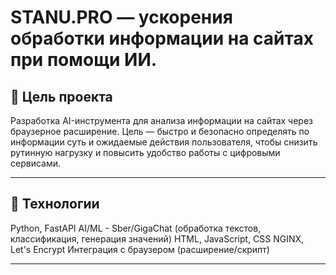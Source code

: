 # STANU.PRO — ускорения обработки информации на сайтах при помощи ИИ.

## 🎯 Цель проекта

Разработка AI-инструмента для анализа информации на сайтах через браузерное расширение.
Цель — быстро и безопасно определять по информации суть и ожидаемые действия пользователя, чтобы снизить рутинную нагрузку и повысить удобство работы с цифровыми сервисами.

---
## 🧠 Технологии

Python, FastAPI
AI/ML - Sber/GigaChat (обработка текстов, классификация, генерация значений)
HTML, JavaScript, CSS
NGINX, Let's Encrypt
Интеграция с браузером (расширение/скрипт)

---
